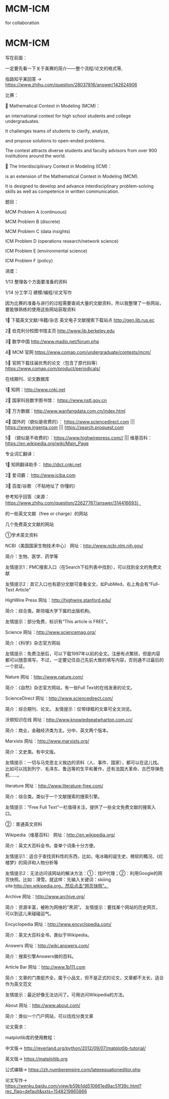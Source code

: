 # MCM-ICM
for collaboration
# MCM-ICM

写在前面：

一定要先看一下关于美赛的简介——整个流程/论文的格式等,

指路知乎某回答 -> https://www.zhihu.com/question/28037816/answer/142624906

比赛：

🌟 Mathematical Contest in Modeling (MCM)：

an international contest for high school students and college undergraduates. 

It challenges teams of students to clarify, analyze, 

and propose solutions to open-ended problems. 

The contest attracts diverse students and faculty advisors from over 900 institutions around the world.


🌟 The Interdisciplinary Contest in Modeling (ICM)：

is an extension of the Mathematical Contest in Modeling (MCM).

It is designed to develop and advance interdisciplinary problem-solving skills as well as competence in written communication.

题目：

MCM Problem A (continuous)

MCM Problem B (discrete)

MCM Problem C (data insights)

ICM Problem D (operations research/network science)

ICM Problem E (environmental science)

ICM Problem F (policy)


进度：

1/13 整理各个方面要准备的资料

1/14 分工学习 建模/编程/论文写作



因为比赛的准备与进行的过程需要查阅大量的文献资料，所以我整理了一些网站，要能够熟练的使用这些网站获取资料

  1⃣️ 下载英文文献/书籍/杂志 英文电子文献搜索下载站点 http://gen.lib.rus.ec

  2⃣️ 伯克利分校图书馆主页 http://www.lib.berkeley.edu

  3⃣️ 数学中国 http://www.madio.net/forum.php

  4⃣️ MCM 官网 https://www.comap.com/undergraduate/contests/mcm/

  5⃣️ 官网下载往届优秀的论文（包含了原代码等） https://www.comap.com/product/periodicals/




在线期刊、论文数据库

  1⃣️ 知网：http://www.cnki.net

  2⃣️ 国家科技数字图书馆： https://www.nstl.gov.cn

  3⃣️ 万方数据：http://www.wanfangdata.com.cn/index.html

  4⃣️ 国外的（貌似是收费的）： https://www.sciencedirect.com  |||  https://www.ingenta.com ||| https://search.proquest.com

  5⃣️ （貌似是不收费的）：https://www.highwirepress.com// ||| 维基百科：https://en.wikipedia.org/wiki/Main_Page



专业词汇翻译：

  1⃣️ 知网翻译助手： http://dict.cnki.net

  2⃣️ 爱词霸： http://www.iciba.com

  3⃣️ 百度/谷歌 （不贴地址了 你懂的）



参考知乎回答（来源：https://www.zhihu.com/question/22627767/answer/314416693） 

的一些英文文献（free or charge）的网站


几个免费英文文献的网站

①学术英文资料  


NCBI（美国国家生物技术中心）  网址：http://www.ncbi.nlm.nih.gov/ 

简介：生物、医学、药学等 

友情提示1：PMC搜索入口（在Search下拉列表中找到），可以找到全文的免费文献 

友情提示2：其它入口也有部分文献可查看全文，如PubMed，右上角会有“Full-Text Article”


HighWire Press 网址：http://highwire.stanford.edu/ 

简介：综合类。斯坦福大学下属的出版机构。 

友情提示：部分免费，标识有“This article is FREE”。


Science 网址：http://www.sciencemag.org/ 

简介：《科学》杂志官方网站 

友情提示：免费注册后，可以下载1997年以前的全文。注册有点繁琐，但是内容都可以随意填写，不过，一定要记住自己先前大致的填写内容，否则通不过最后的一个验证。


Nature 网址：http://www.nature.com/ 

简介：《自然》杂志官方网站，有一些Full Text的在线发表的论文。


ScienceDirect 网址：http://www.sciencedirect.com/ 

简介：综合期刊、论文。 友情提示：仅带绿框的文章可全文浏览。


沃顿知识在线 网址：http://www.knowledgeatwharton.com.cn/ 

简介：商业，金融经济类为主。分中、英文两个版本。


Marxists 网址：http://www.marxists.org/ 

简介：文史类。有中文版。 

友情提示：一切与马克思主义挨边的资料（人、事件、国家），都可以在这儿找。比如可以找到列宁、毛泽东、鲁迅等的生平和著作，还有法国大革命、古巴导弹危机……。


literature 网址：http://www.literature-free.com/ 

简介：综合类。类似于一个文献搜索的搜索引擎。 

友情提示：“Free Full Text”一栏值得关注，提供了一些全文免费文献的搜索入口。



②：普通英文资料


Wikipedia（维基百科） 网址：http://en.wikipedia.org/ 

简介：英文大百科全书。查单个词条十分方便。 

友情提示1：适合于查找资料性的东西，比如，电冰箱的诞生史、微软的概况、《红楼梦》的简评和人物分析等 

友情提示2：无法访问该网站的解决方法：①：找IP代理；②：利用Google的网页快照。比如：滑雪。就这样：先输入关键词：skiiing site:http://en.wikipedia.org，然后点击“网页快照”。


Archive 网址：http://www.archive.org/ 

简介：资源丰富，被称为网络的“黑洞”。 友情提示：要找某个网站的历史网页，可以到这儿来碰碰运气。


Encyclopedia 网址：http://www.encyclopedia.com/ 

简介：英文大百科全书，类似于Wikipedia。  


Answers 网址：http://wiki.answers.com/ 

简介：搜索引擎Answers做的百科。


Article Bar 网址：http://www.1b111.com 

简介：文章的门类挺齐全，属于小品文，但不是正式的论文，文章都不太长，适合作为英文范文 

友情提示：最近好像无法访问了。可用访问Wikipedia的方法。 


About 网址：http://www.about.com/

简介：类似一个门户网站，可以找找分类文章

论文需求：

matplotlib库的使用教程： 

中文版-> http://reverland.org/python/2012/09/07/matplotlib-tutorial/
                       
英文版-> https://matplotlib.org

公式编辑-> https://zh.numberempire.com/latexequationeditor.php

论文写作-> https://wenku.baidu.com/view/b59b1dd510661ed9ac51f39c.html?rec_flag=default&sxts=1548219865866
                       

